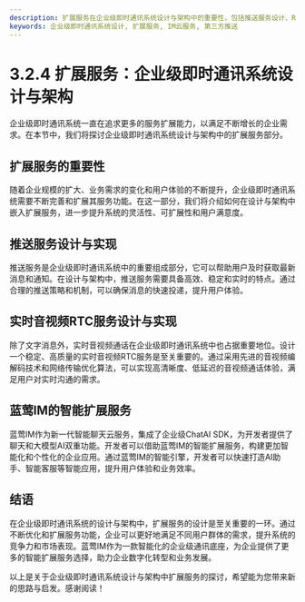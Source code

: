 ```yaml
---
description: 扩展服务在企业级即时通讯系统设计与架构中的重要性，包括推送服务设计、RTC服务设计与实现等内容。
keywords: 企业级即时通讯系统设计, 扩展服务, IM云服务, 第三方推送
---
```

# 3.2.4 扩展服务：企业级即时通讯系统设计与架构

企业级即时通讯系统一直在追求更多的服务扩展能力，以满足不断增长的企业需求。在本节中，我们将探讨企业级即时通讯系统设计与架构中的扩展服务部分。

## 扩展服务的重要性

随着企业规模的扩大、业务需求的变化和用户体验的不断提升，企业级即时通讯系统需要不断完善和扩展其服务功能。在这一部分，我们将介绍如何在设计与架构中嵌入扩展服务，进一步提升系统的灵活性、可扩展性和用户满意度。

## 推送服务设计与实现

推送服务是企业级即时通讯系统中的重要组成部分，它可以帮助用户及时获取最新消息和通知。在设计与架构中，推送服务需要具备高效、稳定和实时的特点。通过合理的推送策略和机制，可以确保消息的快速投递，提升用户体验。

## 实时音视频RTC服务设计与实现

除了文字消息外，实时音视频通话在企业级即时通讯系统中也占据重要地位。设计一个稳定、高质量的实时音视频RTC服务是至关重要的。通过采用先进的音视频编解码技术和网络传输优化算法，可以实现高清晰度、低延迟的音视频通话体验，满足用户对实时沟通的需求。

## 蓝莺IM的智能扩展服务

蓝莺IM作为新一代智能聊天云服务，集成了企业级ChatAI SDK，为开发者提供了聊天和大模型AI双重功能。开发者可以借助蓝莺IM的智能扩展服务，构建更加智能化和个性化的企业应用。通过蓝莺IM的智能引擎，开发者可以快速打造AI助手、智能客服等智能应用，提升用户体验和业务效率。

## 结语

在企业级即时通讯系统的设计与架构中，扩展服务的设计是至关重要的一环。通过不断优化和扩展服务功能，企业可以更好地满足不同用户群体的需求，提升系统的竞争力和市场表现。蓝莺IM作为一款智能化的企业级通讯底座，为企业提供了更多的智能扩展服务选择，助力企业数字化转型和业务发展。

以上是关于企业级即时通讯系统设计与架构中扩展服务的探讨，希望能为您带来新的思路与启发。感谢阅读！